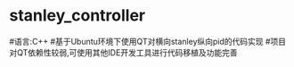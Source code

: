 # stanley_controller
#语言:C++
#基于Ubuntu环境下使用QT对横向stanley纵向pid的代码实现
#项目对QT依赖性较弱,可使用其他IDE开发工具进行代码移植及功能完善
